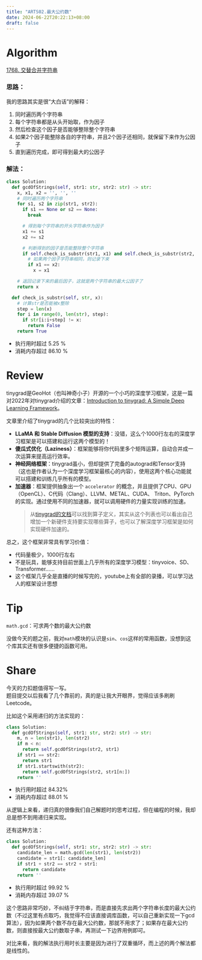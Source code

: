 ```yaml
---
title: "ARTS02.最大公约数"
date: 2024-06-22T20:22:13+08:00
draft: false
---
```


# **Algorithm**

[1768. 交替合并字符串](https://leetcode.cn/problems/merge-strings-alternately/description/?envType=study-plan-v2&envId=leetcode-75)

### 思路：

我的思路其实是很“大白话”的解释：
1. 同时遍历两个字符串
2. 每个字符串都是从头开始取，作为因子
3. 然后检查这个因子是否能够整除整个字符串
4. 如果2个因子能整除各自的字符串，并且2个因子还相同，就保留下来作为公因子 
5. 直到遍历完成，即可得到最大的公因子

### 解法：

```python
class Solution:
  def gcdOfStrings(self, str1: str, str2: str) -> str:
    x, x1, x2 = '', '', ''
    # 同时遍历两个字符串
    for s1, s2 in zip(str1, str2):
      if s1 == None or s2 == None:
        break

      # 得到每个字符串的开头字符串作为因子
      x1 += s1
      x2 += s2

      # 判断得到的因子是否能整除整个字符串
      if self.check_is_substr(str1, x1) and self.check_is_substr(str2, x2):
        # 如果两个因子字符串相同，则记录下来
        if x1 == x2:
          x = x1

    # 返回记录下来的最后因子，这就是两个字符串的最大公因子了
    return x

  def check_is_substr(self, str, x):
    # 计算str是否能被x整除
    step = len(x)
    for i in range(0, len(str), step):
      if str[i:i+step] != x:
        return False
    return True
```

- 执行用时超过 5.25 %
- 消耗内存超过 86.10 %

# **Review**

tinygrad是GeoHot（也叫神奇小子）开源的一个小巧的深度学习框架，这是一篇对2022年对tinygrad介绍的文章：[Introduction to tinygrad: A Simple Deep Learning Framework](https://medium.com/@stackfoss/tinygrad-a-simple-deep-learning-framework-6ac45a54177d)。

文章里介绍了tinygrad的几个比较突出的特性：

- **LLaMA 和 Stable Diffusion 模型的支持**：没错，这么个1000行左右的深度学习框架是可以搭建和运行这两个模型的！
- **傻瓜式优化（Laziness）**：框架能够将你代码里多个矩阵运算，自动合并成一次运算来提高运行效率。
- **神经网络框架**：tinygrad虽小，但却提供了完备的autograd和Tensor支持（这也是作者认为一个深度学习框架最核心的内容），使用这两个核心功能就可以搭建和训练几乎所有的模型。
- **加速器**：框架提供抽象出一个 `accelerator` 的概念，并且提供了CPU、GPU（OpenCL）、C代码（Clang）、LLVM、METAL、CUDA、 Triton、PyTorch的实现。通过使用不同的加速器，就可以调用硬件的力量实现训练的加速。
  >从[tinygrad的文档](https://docs.tinygrad.org/tensor/ops/)可以找到算子定义，其实从这个列表也可以看出自己增加一个新硬件支持要实现哪些算子，也可以了解深度学习框架是如何实现硬件加速的。

总之，这个框架非常具有学习价值：
- 代码量极少，1000行左右
- 不是玩具，能够支持目前世面上几乎所有的深度学习模型：tinyvoice、SD、Transformer……
- 这个框架几乎全是直播的时候写完的，youtube上有全部的录播，可以学习达人的框架设计思想

# **Tip**

`math.gcd`：可求两个数的最大公约数

没做今天的题之前，我对`math`模块的认识是`sin`、`cos`这样的常用函数，没想到这个库其实还有很多便捷的函数可用。

# **Share**

今天的力扣题值得写一写。  
题目提交以后我看了几个靠前的，真的是让我大开眼界，觉得应该多刷刷Leetcode。

比如这个采用递归的方法实现的：
```python
class Solution:
  def gcdOfStrings(self, str1: str, str2: str) -> str:
    m, n = len(str1), len(str2)
    if m < n:
      return self.gcdOfStrings(str2, str1)
    if str1 == str2:
      return str1
    if str1.startswith(str2):
      return self.gcdOfStrings(str2, str1[n:])
    return ''
```
- 执行用时超过 84.32%
- 消耗内存超过 88.01 %

从逻辑上来看，递归真的很像我们自己解题时的思考过程，但在编程的时候，我却总是想不到用递归来实现。

还有这种方法：
```python
class Solution:
  def gcdOfStrings(self, str1: str, str2: str) -> str:
    candidate_len = math.gcd(len(str1), len(str2))
    candidate = str1[: candidate_len]
    if str1 + str2 == str2 + str1:
      return candidate
    return ''
```
- 执行用时超过 99.92 %
- 消耗内存超过 39.07 %

这个思路非常巧妙，不纠结于字符串，而是直接先求出两个字符串长度的最大公约数（不过这里有点取巧，我觉得不应该直接调库函数，可以自己重新实现一下gcd算法），因为如果两个数不存在最大公约数，那就不用求了；如果存在最大公约数，则直接按最大公约数取子串，再测试一下边界用例即可。

对比来看，我的解法执行用时长主要是因为进行了双重循环，而上述的两个解法都是线性的。